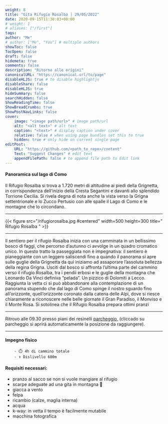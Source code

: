 ```yaml
---
weight: 8
title: "Gita Rifugio Rosalba | 29/05/2022"
date: 2020-09-15T11:30:03+00:00
# weight: 1
# aliases: ["/first"]
tags: 
author: "Me"
# author: ["Me", "You"] # multiple authors
showToc: false
TocOpen: false
draft: false
hidemeta: true
comments: false
description: "Ritorno alle origini"
canonicalURL: "https://canonical.url/to/page"
disableHLJS: true # to disable highlightjs
disableShare: false
disableHLJS: true
hideSummary: false
searchHidden: false
ShowReadingTime: false
ShowBreadCrumbs: true
ShowPostNavLinks: false 
cover:
    image: "<image path/url>" # image path/url
    alt: "<alt text>" # alt text
    caption: "<text>" # display caption under cover
    relative: false # when using page bundles set this to true
    hidden: true # only hide on current single page
editPost:
    URL: "https://github.com/<path_to_repo>/content"
    Text: "Suggest Changes" # edit text
    appendFilePath: false # to append file path to Edit link
---
```




#### Panoramica sul lago di Como

<!--more--> 
Il Rifugio Rosalba si trova a 1.720 metri di altitudine ai piedi della Grignetta, in corrispondenza dell’inizio della Cresta Segantini e davanti allo splendido Torrione Cecilia. Si rivela degna di nota anche la vista verso la Grigna settentrionale e lo Zucco Pertusio con alle spalle il Lago di Como e le montagne che lo circondano.


---

{{< figure src="/rifugiorosalba.jpg #centered" width=500 height=300 title=" Rifugio Rosalba " >}}

---
Il sentiero per il rifugio Rosalba inizia con una camminata in un bellissimo bosco di faggi, che percorso d’autunno ci avvolge in un quadro cromatico unico. In questo tratto la passeggiata non è impegnativa: il sentiero è pianeggiante con un leggero saliscendi fino a quando il panorama si apre sulle guglie della Grignetta da quì iniziamo ad assaporare l’assoluta bellezza della regina Grigna. Usciti dal bosco si affronta l’ultima parte del  cammino verso il rifugio Rosalba, tra i pendii erbosi e le guglie della montagna che Leonardo Da Vinci definiva “pelada”. Un pizzico di Dolomiti a Lecco. Raggiunta la vetta ci si può abbandonare alla contemplazione di un panorama stupendo che dal lago di Como spinge il nostro sguardo fino all’orizzonte, quell’orizzonte coronato dalla catena delle Alpi, dove si riesce chiaramente a riconoscere nelle belle giornate il Gran Paradiso, il Monviso e il Monte Rosa.
Si sotolinea che il Rifugio Rosalba prepara ottimi pranzi 

---

Ritrovo alle 09.30 presso piani dei resinelli [parcheggio](https://goo.gl/maps/ggeG1MieYDvQVspHA), (cliccado su parcheggio si aprirà automaticamente la posizione da raggiungere).

--- 
#### Impegno fisico

        - ⏱️ 4h di cammino totale
        - ⬆️ Dislivello 600m




#### Requisiti necessari:  
- pranzo al sacco se non si vuole mangiare al rifugio 
- scarpe adeguate ad una gita in montagna 🥾 
- giacca a vento
- felpa
- ricambio (calze, maglia interna)
- acqua 
- k-way: in vetta il tempo è facilmente mutabile
- macchina fotografica